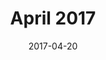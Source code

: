 ---
title:  "April 2017"
date:   2017-04-20
meetup_id: "238424417"
meetup_url: "https://www.meetup.com/CocoaHeads-Montreal/events/238424417/"
speakers:
  - name: "Dennis Hills"
    title: "Building Secure and Scalable Mobile Applications on AWS"
    twitter: dmennis
    slides_url: "https://cocoaheadsmontreal.s3.amazonaws.com/2017-04-20/aws.pdf"
  - name: "Séraphin Hochart"
    title: "Planning & Shipping Side Projects : A Developer's Tale"
    twitter: nsphin
    slides_url: "http://cloud.breather.com/2M023X043Q0i"
---